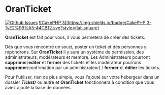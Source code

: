 # OranTicket

[![Github Issues](http://githubbadges.herokuapp.com/OranTicket/Site-Web/issues.svg?style=flat-square)](https://github.com/OranTicket/Site-Web/issues)
[![CakePHP 3](https://img.shields.io/badge/CakePHP 3-%E2%99%A5-44CB12.svg?style=flat-square)](http://cakephp.org)

**OranTicket** est fait pour vous, il vous permetera de créer des tickets.

Dès que vous rencontré un souci, poster un ticket et des personnes y répondrons. Sur **OranTicket** il y aura un système de permission, des administrateurs, modérateurs et membre. Les Administrateurs pourront **supprimer**/**éditer** et **fermer** des tickets et les modérateur pourrons **supprimer**(confirmation par un administrateur) / **fermer** et **éditer** les tickets.

Pour l'utiliser, rien de plus simple, vous l'ajouté sur votre hébergeur dans un dossier ***Ticket/*** ou autre et **OranTicket** fonctionnera à condition que vous aviez ajouté la base de données. 

